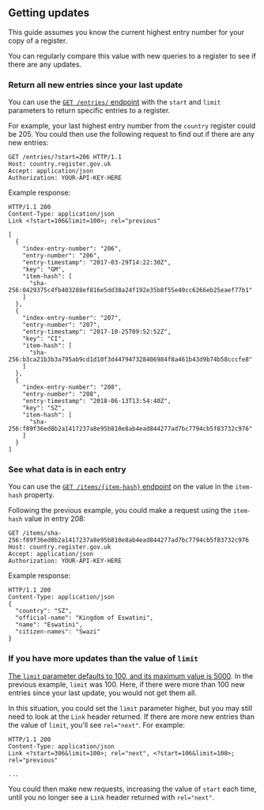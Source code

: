## Getting updates

This guide assumes you know the current highest entry number for your copy of a register. 

You can regularly compare this value with new queries to a register to see if there are any updates.

### Return all new entries since your last update

You can use the [`GET /entries/` endpoint](#getentries) with the `start` and
`limit` parameters to return specific entries to a register. 

For example, your last highest entry number from the `country` register could
be 205. You could then use the following request to find out if there are any
new entries:

```http
GET /entries/?start=206 HTTP/1.1
Host: country.register.gov.uk
Accept: application/json
Authorization: YOUR-API-KEY-HERE
```

Example response:

```http
HTTP/1.1 200
Content-Type: application/json
Link <?start=106&limit=100>; rel="previous"

[
  {
    "index-entry-number": "206",
    "entry-number": "206",
    "entry-timestamp": "2017-03-29T14:22:30Z",
    "key": "GM",
    "item-hash": [
      "sha-256:0429375c4fb403288ef816e5dd38a24f192e35b8f55e40cc6266eb25eaef77b1"
    ]
  },
  {
    "index-entry-number": "207",
    "entry-number": "207",
    "entry-timestamp": "2017-10-25T09:52:52Z",
    "key": "CI",
    "item-hash": [
      "sha-256:b3ca21b3b3a795ab9cd1d10f3d447947328406984f8a461b43d9b74b58cccfe8"
    ]
  },
  {
    "index-entry-number": "208",
    "entry-number": "208",
    "entry-timestamp": "2018-06-13T13:54:40Z",
    "key": "SZ",
    "item-hash": [
      "sha-256:f89f36ed8b2a1417237a8e95b810e8ab4ead844277ad7bc7794cb5f83732c976"
    ]
  }
]
```

### See what data is in each entry 

You can use the [`GET /items/{item-hash}` endpoint](#items) on the value in
the `item-hash` property. 

Following the previous example, you could make a request using the
`item-hash` value in entry 208:

```http
GET /items/sha-256:f89f36ed8b2a1417237a8e95b810e8ab4ead844277ad7bc7794cb5f83732c976
Host: country.register.gov.uk
Accept: application/json
Authorization: YOUR-API-KEY-HERE
```

Example response:

```http
HTTP/1.1 200
Content-Type: application/json
{
  "country": "SZ",
  "official-name": "Kingdom of Eswatini",
  "name": "Eswatini",
  "citizen-names": "Swazi"
}
```

### If you have more updates than the value of `limit` 

[The `limit` parameter defaults to 100, and its maximum value is
5000](#get-entries). In the previous example, `limit` was 100. Here, if there
were more than 100 new entries since your last update, you would not get them
all. 

In this situation, you could set the `limit` parameter higher, but you may
still need to look at the `Link` header returned. If there are more new
entries than the value of `limit`, you'll see `rel="next"`. For example:

```http
HTTP/1.1 200
Content-Type: application/json
Link <?start=306&limit=100>; rel="next", <?start=106&limit=100>; rel="previous"

...
```

You could then make new requests, increasing the value of `start` each time, until
you no longer see a `Link` header returned with `rel="next"`.


